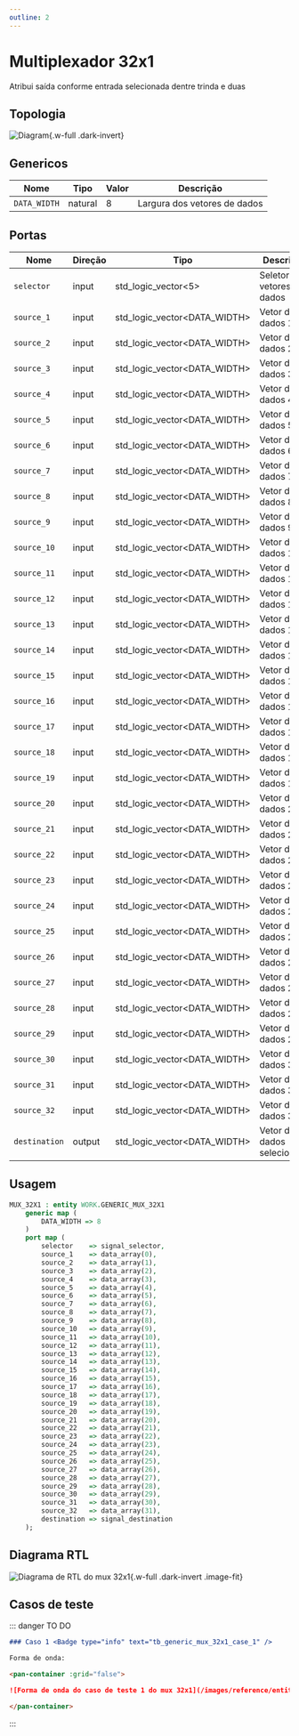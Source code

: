 ```yaml
---
outline: 2
---
```


# Multiplexador 32x1 <Badge type="info" text="WORK.GENERIC_MUX_32X1" />

[<Badge type="tip" text="Arquivo: GENERIC_MUX_32X1.vhd &boxbox;" />](https://github.com/insper-riscv/core/blob/main/src/GENERIC_MUX_32X1.vhd)

Atribui saída conforme entrada selecionada dentre trinda e duas

## Topologia

<pan-container>

![Diagram](/images/reference/entities/GENERIC_MUX_32X1.svg){.w-full .dark-invert}

</pan-container>

## Genericos

| Nome         | Tipo    | Valor | Descrição                    |
| ------------ | ------- | ----- | ---------------------------- |
| `DATA_WIDTH` | natural | 8     | Largura dos vetores de dados |

## Portas

| Nome          | Direção | Tipo                         | Descrição                    |
| ------------- | ------- | ---------------------------- | ---------------------------- |
| `selector`    | input   | std_logic_vector<5>          | Seletor dos vetores de dados |
| `source_1`    | input   | std_logic_vector<DATA_WIDTH> | Vetor de dados 1             |
| `source_2`    | input   | std_logic_vector<DATA_WIDTH> | Vetor de dados 2             |
| `source_3`    | input   | std_logic_vector<DATA_WIDTH> | Vetor de dados 3             |
| `source_4`    | input   | std_logic_vector<DATA_WIDTH> | Vetor de dados 4             |
| `source_5`    | input   | std_logic_vector<DATA_WIDTH> | Vetor de dados 5             |
| `source_6`    | input   | std_logic_vector<DATA_WIDTH> | Vetor de dados 6             |
| `source_7`    | input   | std_logic_vector<DATA_WIDTH> | Vetor de dados 7             |
| `source_8`    | input   | std_logic_vector<DATA_WIDTH> | Vetor de dados 8             |
| `source_9`    | input   | std_logic_vector<DATA_WIDTH> | Vetor de dados 9             |
| `source_10`   | input   | std_logic_vector<DATA_WIDTH> | Vetor de dados 10            |
| `source_11`   | input   | std_logic_vector<DATA_WIDTH> | Vetor de dados 11            |
| `source_12`   | input   | std_logic_vector<DATA_WIDTH> | Vetor de dados 12            |
| `source_13`   | input   | std_logic_vector<DATA_WIDTH> | Vetor de dados 13            |
| `source_14`   | input   | std_logic_vector<DATA_WIDTH> | Vetor de dados 14            |
| `source_15`   | input   | std_logic_vector<DATA_WIDTH> | Vetor de dados 15            |
| `source_16`   | input   | std_logic_vector<DATA_WIDTH> | Vetor de dados 16            |
| `source_17`   | input   | std_logic_vector<DATA_WIDTH> | Vetor de dados 17            |
| `source_18`   | input   | std_logic_vector<DATA_WIDTH> | Vetor de dados 18            |
| `source_19`   | input   | std_logic_vector<DATA_WIDTH> | Vetor de dados 19            |
| `source_20`   | input   | std_logic_vector<DATA_WIDTH> | Vetor de dados 20            |
| `source_21`   | input   | std_logic_vector<DATA_WIDTH> | Vetor de dados 21            |
| `source_22`   | input   | std_logic_vector<DATA_WIDTH> | Vetor de dados 22            |
| `source_23`   | input   | std_logic_vector<DATA_WIDTH> | Vetor de dados 23            |
| `source_24`   | input   | std_logic_vector<DATA_WIDTH> | Vetor de dados 24            |
| `source_25`   | input   | std_logic_vector<DATA_WIDTH> | Vetor de dados 25            |
| `source_26`   | input   | std_logic_vector<DATA_WIDTH> | Vetor de dados 26            |
| `source_27`   | input   | std_logic_vector<DATA_WIDTH> | Vetor de dados 27            |
| `source_28`   | input   | std_logic_vector<DATA_WIDTH> | Vetor de dados 28            |
| `source_29`   | input   | std_logic_vector<DATA_WIDTH> | Vetor de dados 29            |
| `source_30`   | input   | std_logic_vector<DATA_WIDTH> | Vetor de dados 30            |
| `source_31`   | input   | std_logic_vector<DATA_WIDTH> | Vetor de dados 31            |
| `source_32`   | input   | std_logic_vector<DATA_WIDTH> | Vetor de dados 32            |
| `destination` | output  | std_logic_vector<DATA_WIDTH> | Vetor de dados selecionado   |

## Usagem

```vhdl
MUX_32X1 : entity WORK.GENERIC_MUX_32X1
    generic map (
        DATA_WIDTH => 8
    )
    port map (
        selector    => signal_selector,
        source_1    => data_array(0),
        source_2    => data_array(1),
        source_3    => data_array(2),
        source_4    => data_array(3),
        source_5    => data_array(4),
        source_6    => data_array(5),
        source_7    => data_array(6),
        source_8    => data_array(7),
        source_9    => data_array(8),
        source_10   => data_array(9),
        source_11   => data_array(10),
        source_12   => data_array(11),
        source_13   => data_array(12),
        source_14   => data_array(13),
        source_15   => data_array(14),
        source_16   => data_array(15),
        source_17   => data_array(16),
        source_18   => data_array(17),
        source_19   => data_array(18),
        source_20   => data_array(19),
        source_21   => data_array(20),
        source_22   => data_array(21),
        source_23   => data_array(22),
        source_24   => data_array(23),
        source_25   => data_array(24),
        source_26   => data_array(25),
        source_27   => data_array(26),
        source_28   => data_array(27),
        source_29   => data_array(28),
        source_30   => data_array(29),
        source_31   => data_array(30),
        source_32   => data_array(31),
        destination => signal_destination
    );
```

## Diagrama RTL

<pan-container>

![Diagrama de RTL do mux 32x1](/images/reference/entities/generic_mux_32x1_netlist.svg){.w-full .dark-invert .image-fit}

</pan-container>

## Casos de teste

<a href="https://github.com/insper-riscv/core/blob/main/test/test_GENERIC_COMPARATOR.py" target="blank"><Badge type="tip" text="test_GENERIC_COMPARATOR.py &boxbox;" /></a>

::: danger TO DO

```md
### Caso 1 <Badge type="info" text="tb_generic_mux_32x1_case_1" />

Forma de onda:

<pan-container :grid="false">

![Forma de onda do caso de teste 1 do mux 32x1](/images/reference/entities/tb_generic_mux_32x1_case_1.svg){.w-full .dark-invert}

</pan-container>
```

:::
